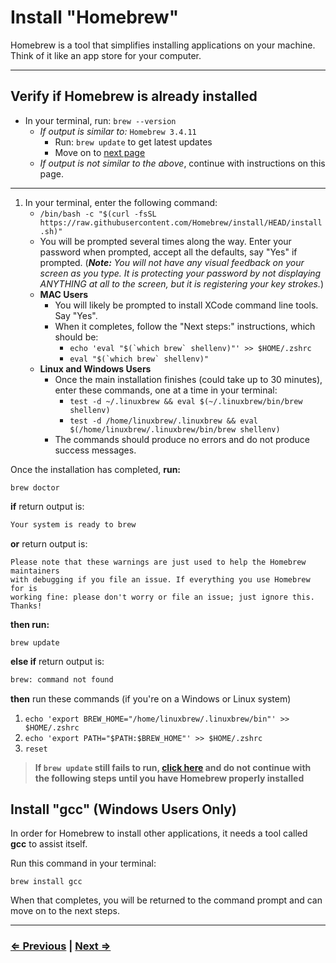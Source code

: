 # Install "Homebrew"

Homebrew is a tool that simplifies installing applications on your machine. Think of it like an app store for your computer.

---

## Verify if Homebrew is already installed

- In your terminal, run: `brew --version`
  - _If output is similar to:_ `Homebrew 3.4.11`
    - Run: `brew update` to get latest updates
    - Move on to [next page](./4-git.md)
  - _If output is not similar to the above_, continue with instructions on this page.

---

1. In your terminal, enter the following command:
   - `/bin/bash -c "$(curl -fsSL https://raw.githubusercontent.com/Homebrew/install/HEAD/install.sh)"`
   - You will be prompted several times along the way. Enter your password when prompted, accept all the defaults, say "Yes" if prompted. (**_Note:_** _You will not have any visual feedback on your screen as you type. It is protecting your password by not displaying ANYTHING at all to the screen, but it is registering your key strokes._)
   - **MAC Users**
     - You will likely be prompted to install XCode command line tools. Say "Yes".
     - When it completes, follow the "Next steps:" instructions, which should be:
       - `` echo 'eval "$(`which brew` shellenv)"' >> $HOME/.zshrc ``
       - `` eval "$(`which brew` shellenv)" ``
   - **Linux and Windows Users**
     - Once the main installation finishes (could take up to 30 minutes), enter these commands, one at a time in your terminal:
       - `test -d ~/.linuxbrew && eval $(~/.linuxbrew/bin/brew shellenv)`
       - `test -d /home/linuxbrew/.linuxbrew && eval $(/home/linuxbrew/.linuxbrew/bin/brew shellenv)`
     - The commands should produce no errors and do not produce success messages.

Once the installation has completed, **run:**

`brew doctor`

**if** return output is:

```bash
Your system is ready to brew
```

**or** return output is:

```text
Please note that these warnings are just used to help the Homebrew maintainers
with debugging if you file an issue. If everything you use Homebrew for is
working fine: please don't worry or file an issue; just ignore this. Thanks!
```

**then run:**

`brew update`

**else if** return output is:

```bash
brew: command not found
```

**then** run these commands (if you're on a Windows or Linux system)

1. `echo 'export BREW_HOME="/home/linuxbrew/.linuxbrew/bin"' >> $HOME/.zshrc`
1. `echo 'export PATH="$PATH:$BREW_HOME"' >> $HOME/.zshrc`
1. `reset`

> **If `brew update` still fails to run, [click here](../error/error.md) and do not continue with the following steps until you have Homebrew properly installed**

## Install "gcc" (Windows Users Only)

In order for Homebrew to install other applications, it needs a tool called **gcc** to assist itself.

Run this command in your terminal:

`brew install gcc`

When that completes, you will be returned to the command prompt and can move on to the next steps.

---

### [⇐ Previous](./2-apt.md) | [Next ⇒](./4-git.md)
